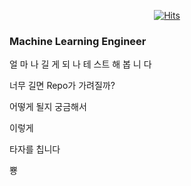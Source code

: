<div align=center>

[![Hits](https://hits.seeyoufarm.com/api/count/incr/badge.svg?url=https%3A%2F%2Fgithub.com%2Fzzsza)](https://hits.seeyoufarm.com) 

</div>

### Machine Learning Engineer

얼
마
나
길
게
되
나
테
스트
해
봅
니
다


너무 길면 Repo가 가려질까?


어떻게 될지 궁금해서

이렇게


타자를 칩니다

뿅
